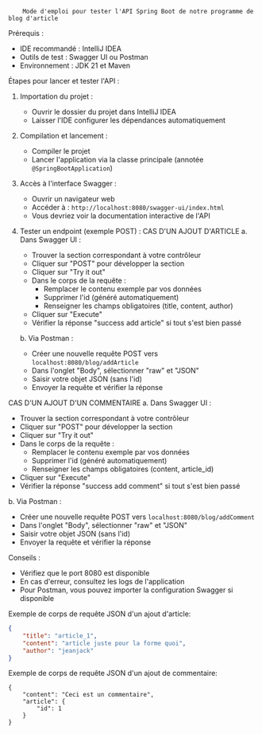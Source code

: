         Mode d'emploi pour tester l'API Spring Boot de notre programme de blog d'article


Prérequis :
- IDE recommandé : IntelliJ IDEA
- Outils de test : Swagger UI ou Postman
- Environnement : JDK 21 et Maven

Étapes pour lancer et tester l'API :
1. Importation du projet :
   - Ouvrir le dossier du projet dans IntelliJ IDEA
   - Laisser l'IDE configurer les dépendances automatiquement

2. Compilation et lancement :
   - Compiler le projet 
   - Lancer l'application via la classe principale (annotée `@SpringBootApplication`)

3. Accès à l'interface Swagger :
   - Ouvrir un navigateur web
   - Accéder à : `http://localhost:8080/swagger-ui/index.html`
   - Vous devriez voir la documentation interactive de l'API

4. Tester un endpoint (exemple POST) :
CAS D'UN AJOUT D'ARTICLE
   a. Dans Swagger UI :
   - Trouver la section correspondant à votre contrôleur
   - Cliquer sur "POST" pour développer la section
   - Cliquer sur "Try it out"
   - Dans le corps de la requête :
     * Remplacer le contenu exemple par vos données
     * Supprimer l'id (généré automatiquement)
     * Renseigner les champs obligatoires (title, content, author)
   - Cliquer sur "Execute"
   - Vérifier la réponse "success add article" si tout s'est bien passé

   b. Via Postman :
   - Créer une nouvelle requête POST vers `localhost:8080/blog/addArticle`
   - Dans l'onglet "Body", sélectionner "raw" et "JSON"
   - Saisir votre objet JSON (sans l'id)
   - Envoyer la requête et vérifier la réponse

CAS D'UN AJOUT D'UN COMMENTAIRE
   a. Dans Swagger UI :
   - Trouver la section correspondant à votre contrôleur
   - Cliquer sur "POST" pour développer la section
   - Cliquer sur "Try it out"
   - Dans le corps de la requête :
     * Remplacer le contenu exemple par vos données
     * Supprimer l'id (généré automatiquement)
     * Renseigner les champs obligatoires (content, article_id)
   - Cliquer sur "Execute"
   - Vérifier la réponse "success add comment" si tout s'est bien passé

   b. Via Postman :
   - Créer une nouvelle requête POST vers `localhost:8080/blog/addComment`
   - Dans l'onglet "Body", sélectionner "raw" et "JSON"
   - Saisir votre objet JSON (sans l'id)
   - Envoyer la requête et vérifier la réponse


Conseils :
- Vérifiez que le port 8080 est disponible
- En cas d'erreur, consultez les logs de l'application
- Pour Postman, vous pouvez importer la configuration Swagger si disponible

Exemple de corps de requête JSON d'un ajout d'article:
```json
{
    "title": "article_1",
    "content": "article juste pour la forme quoi",
    "author": "jeanjack"
}
```

Exemple de corps de requête JSON d'un ajout de commentaire:
```
{
    "content": "Ceci est un commentaire",
    "article": {
        "id": 1
    }
}
```